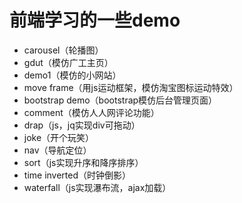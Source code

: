 # 前端学习的一些demo
- carousel（轮播图）
- gdut（模仿广工主页）
- demo1（模仿的小网站）
- move frame（用js运动框架，模仿淘宝图标运动特效）
- bootstrap demo（bootstrap模仿后台管理页面）
- comment（模仿人人网评论功能）
- drap（js，jq实现div可拖动）
- joke（开个玩笑）
- nav（导航定位）
- sort（js实现升序和降序排序）
- time inverted（时钟倒影）
- waterfall（js实现瀑布流，ajax加载）
